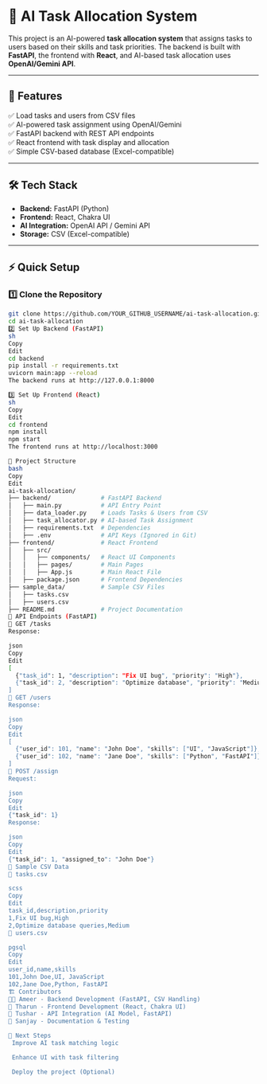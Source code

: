 # 🚀 AI Task Allocation System

This project is an AI-powered **task allocation system** that assigns tasks to users based on their skills and task priorities. The backend is built with **FastAPI**, the frontend with **React**, and AI-based task allocation uses **OpenAI/Gemini API**.  

---

## 📌 Features
✅ Load tasks and users from CSV files  
✅ AI-powered task assignment using OpenAI/Gemini  
✅ FastAPI backend with REST API endpoints  
✅ React frontend with task display and allocation  
✅ Simple CSV-based database (Excel-compatible)  

---

## 🛠️ Tech Stack
- **Backend:** FastAPI (Python)  
- **Frontend:** React, Chakra UI  
- **AI Integration:** OpenAI API / Gemini API  
- **Storage:** CSV (Excel-compatible)    

---

## ⚡ Quick Setup  

### 1️⃣ Clone the Repository  
```sh
git clone https://github.com/YOUR_GITHUB_USERNAME/ai-task-allocation.git
cd ai-task-allocation
2️⃣ Set Up Backend (FastAPI)
sh
Copy
Edit
cd backend
pip install -r requirements.txt
uvicorn main:app --reload
The backend runs at http://127.0.0.1:8000

3️⃣ Set Up Frontend (React)
sh
Copy
Edit
cd frontend
npm install
npm start
The frontend runs at http://localhost:3000

📂 Project Structure
bash
Copy
Edit
ai-task-allocation/
├── backend/              # FastAPI Backend
│   ├── main.py           # API Entry Point
│   ├── data_loader.py    # Loads Tasks & Users from CSV
│   ├── task_allocator.py # AI-based Task Assignment
│   ├── requirements.txt  # Dependencies
│   ├── .env              # API Keys (Ignored in Git)
├── frontend/             # React Frontend
│   ├── src/
│   │   ├── components/   # React UI Components
│   │   ├── pages/        # Main Pages
│   │   ├── App.js        # Main React File
│   ├── package.json      # Frontend Dependencies
├── sample_data/          # Sample CSV Files
│   ├── tasks.csv
│   ├── users.csv
├── README.md             # Project Documentation
📡 API Endpoints (FastAPI)
🔹 GET /tasks
Response:

json
Copy
Edit
[
  {"task_id": 1, "description": "Fix UI bug", "priority": "High"},
  {"task_id": 2, "description": "Optimize database", "priority": "Medium"}
]
🔹 GET /users
Response:

json
Copy
Edit
[
  {"user_id": 101, "name": "John Doe", "skills": ["UI", "JavaScript"]},
  {"user_id": 102, "name": "Jane Doe", "skills": ["Python", "FastAPI"]}
]
🔹 POST /assign
Request:

json
Copy
Edit
{"task_id": 1}
Response:

json
Copy
Edit
{"task_id": 1, "assigned_to": "John Doe"}
📜 Sample CSV Data
📄 tasks.csv

scss
Copy
Edit
task_id,description,priority
1,Fix UI bug,High
2,Optimize database queries,Medium
📄 users.csv

pgsql
Copy
Edit
user_id,name,skills
101,John Doe,UI, JavaScript
102,Jane Doe,Python, FastAPI
🏗️ Contributors
👨‍💻 Ameer - Backend Development (FastAPI, CSV Handling)
🎨 Tharun - Frontend Development (React, Chakra UI)
🔗 Tushar - API Integration (AI Model, FastAPI)
📝 Sanjay - Documentation & Testing

📌 Next Steps
 Improve AI task matching logic

 Enhance UI with task filtering

 Deploy the project (Optional)
